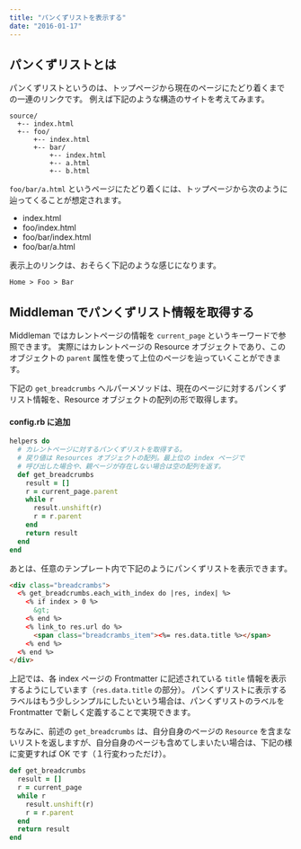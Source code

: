 ```yaml
---
title: "パンくずリストを表示する"
date: "2016-01-17"
---
```


パンくずリストとは
----

パンくずリストというのは、トップページから現在のページにたどり着くまでの一連のリンクです。
例えば下記のような構造のサイトを考えてみます。

```
source/
  +-- index.html
  +-- foo/
      +-- index.html
      +-- bar/
          +-- index.html
          +-- a.html
          +-- b.html
```

`foo/bar/a.html` というページにたどり着くには、トップページから次のように辿ってくることが想定されます。

+ index.html
+ foo/index.html
+ foo/bar/index.html
+ foo/bar/a.html

表示上のリンクは、おそらく下記のような感じになります。

```
Home > Foo > Bar
```

Middleman でパンくずリスト情報を取得する
----

Middleman ではカレントページの情報を `current_page` というキーワードで参照できます。
実際にはカレントページの Resource オブジェクトであり、このオブジェクトの `parent` 属性を使って上位のページを辿っていくことができます。

下記の `get_breadcrumbs` ヘルパーメソッドは、現在のページに対するパンくずリスト情報を、Resource オブジェクトの配列の形で取得します。

#### config.rb に追加

```ruby
helpers do
  # カレントページに対するパンくずリストを取得する。
  # 戻り値は Resources オブジェクトの配列。最上位の index ページで
  # 呼び出した場合や、親ページが存在しない場合は空の配列を返す。
  def get_breadcrumbs
    result = []
    r = current_page.parent
    while r
      result.unshift(r)
      r = r.parent
    end
    return result
  end
end
```

あとは、任意のテンプレート内で下記のようにパンくずリストを表示できます。

```html
<div class="breadcrambs">
  <% get_breadcrumbs.each_with_index do |res, index| %>
    <% if index > 0 %>
      &gt;
    <% end %>
    <% link_to res.url do %>
      <span class="breadcrambs_item"><%= res.data.title %></span>
    <% end %>
  <% end %>
</div>
```

上記では、各 index ページの Frontmatter に記述されている `title` 情報を表示するようにしています（`res.data.title` の部分）。
パンくずリストに表示するラベルはもう少しシンプルにしたいという場合は、パンくずリストのラベルを Frontmatter で新しく定義することで実現できます。

ちなみに、前述の `get_breadcrumbs` は、自分自身のページの `Resource` を含まないリストを返しますが、自分自身のページも含めてしまいたい場合は、下記の様に変更すれば OK です（１行変わっただけ）。

~~~ ruby
def get_breadcrumbs
  result = []
  r = current_page
  while r
    result.unshift(r)
    r = r.parent
  end
  return result
end
~~~

